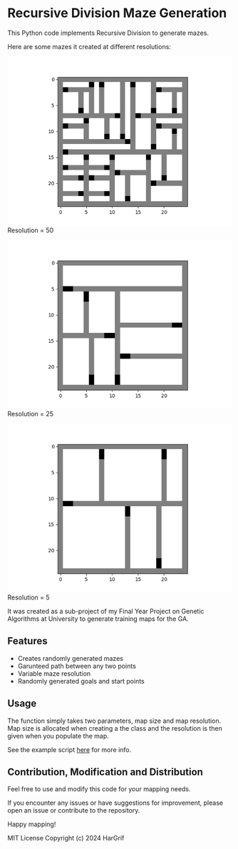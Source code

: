 # Recursive Division Maze Generation
This Python code implements Recursive Division to generate mazes.

Here are some mazes it created at different resolutions:

![Image of Maze 50](50.png)
Resolution = 50

![Image of Maze 25](25.png)
Resolution = 25

![Image of Maze 5](5.png)
Resolution = 5

It was created as a sub-project of my Final Year Project on Genetic Algorithms at University to generate training maps for the GA.

## Features
- Creates randomly generated mazes
- Garunteed path between any two points
- Variable maze resolution
- Randomly generated goals and start points

## Usage

The function simply takes two parameters, map size and map resolution. Map size is allocated when creating a the class and the resolution is then given when you populate the map.

See the example script [here](link) for more info.

## Contribution, Modification and Distribution

Feel free to use and modify this code for your mapping needs. 

If you encounter any issues or have suggestions for improvement, please open an issue or contribute to the repository.

Happy mapping!

MIT License
Copyright (c) 2024 HarGrif
